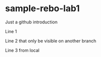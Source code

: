 # sample-rebo-lab1
Just a github introduction

Line 1

Line 2 that only be visible on another branch

Line 3 from local
